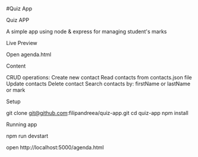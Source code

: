 #Quiz App

Quiz APP

A simple app using node & express for managing student's marks

Live Preview

Open agenda.html

Content

CRUD operations:
Create new contact
Read contacts from contacts.json file
Update contacts
Delete contact
Search contacts
by: firstName or lastName or mark

Setup

git clone git@github.com:filipandreea/quiz-app.git
cd quiz-app
npm install

Running app

npm run devstart

open http://localhost:5000/agenda.html